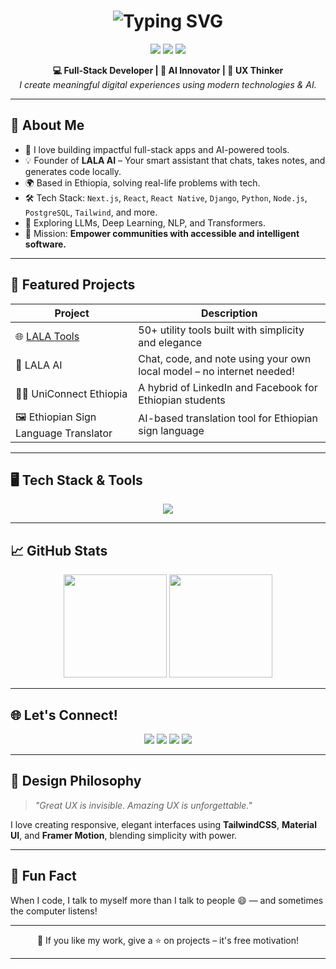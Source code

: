 

<h1 align="center">
  <img src="https://readme-typing-svg.demolab.com?font=Fira+Code&size=30&pause=1000&color=FACC15&width=435&lines=Hi+I'm+Temu-Lala+%F0%9F%91%8B;Software+Engineer+%F0%9F%92%BB;AI+Explorer+%F0%9F%9A%80;Problem+Solver+%F0%9F%A7%A0" alt="Typing SVG" />
</h1>

<p align="center">
  <img src="https://img.shields.io/badge/Made%20in-Ethiopia-ffb703?style=for-the-badge&logo=googleearth" />
  <img src="https://img.shields.io/badge/AI%20Lover-%F0%9F%A4%96-8B5CF6?style=for-the-badge" />
  <img src="https://img.shields.io/badge/Open%20Source%20Enthusiast-%F0%9F%94%97-4ade80?style=for-the-badge" />
</p>

<p align="center">
  <b>💻 Full-Stack Developer | 🤖 AI Innovator | 🎨 UX Thinker</b><br>
  <i>I create meaningful digital experiences using modern technologies & AI.</i>
</p>

---

## 🚀 About Me

* 🔭 I love building impactful full-stack apps and AI-powered tools.
* 💡 Founder of **LALA AI** – Your smart assistant that chats, takes notes, and generates code locally.
* 🌍 Based in Ethiopia, solving real-life problems with tech.
* 🛠 Tech Stack: `Next.js`, `React`, `React Native`, `Django`, `Python`, `Node.js`, `PostgreSQL`, `Tailwind`, and more.
* 🤖 Exploring LLMs, Deep Learning, NLP, and Transformers.
* 🎯 Mission: **Empower communities with accessible and intelligent software.**

---

## 🧠 Featured Projects

| Project                                        | Description                                                           |
| ---------------------------------------------- | --------------------------------------------------------------------- |
| 🌐 [LALA Tools](https://lalatools.vercel.app/) | 50+ utility tools built with simplicity and elegance                  |
| 🤖 LALA AI                                     | Chat, code, and note using your own local model – no internet needed! |
| 🧑‍🎓 UniConnect Ethiopia                      | A hybrid of LinkedIn and Facebook for Ethiopian students              |
| 🖼️ Ethiopian Sign Language Translator         | AI-based translation tool for Ethiopian sign language                 |

---

## 🖥️ Tech Stack & Tools

<p align="center">
  <img src="https://skillicons.dev/icons?i=react,nextjs,ts,js,py,django,nodejs,postgres,tailwind,figma,vscode,github" />
</p>

---

## 📈 GitHub Stats

<p align="center">
  <img src="https://github-readme-stats.vercel.app/api?username=Temu-Lala&show_icons=true&theme=radical&hide_title=true" height="165" />
  <img src="https://github-readme-streak-stats.herokuapp.com/?user=Temu-Lala&theme=radical" height="165" />
</p>

---

## 🌐 Let's Connect!

<p align="center">
  <a href="https://temesgen-debebe.vercel.app" target="_blank"><img src="https://img.shields.io/badge/Portfolio-000?style=for-the-badge&logo=vercel" /></a>
  <a href="https://t.me/TD_lala" target="_blank"><img src="https://img.shields.io/badge/Telegram-0088cc?style=for-the-badge&logo=telegram&logoColor=white" /></a>
  <a href="https://linkedin.com/in/temesgen-debebe" target="_blank"><img src="https://img.shields.io/badge/LinkedIn-0A66C2?style=for-the-badge&logo=linkedin&logoColor=white" /></a>
  <a href="https://github.com/Temu-Lala" target="_blank"><img src="https://img.shields.io/badge/GitHub-181717?style=for-the-badge&logo=github&logoColor=white" /></a>
</p>

---

## 🎨 Design Philosophy

> *"Great UX is invisible. Amazing UX is unforgettable."*

I love creating responsive, elegant interfaces using **TailwindCSS**, **Material UI**, and **Framer Motion**, blending simplicity with power.

---

## 🎉 Fun Fact

When I code, I talk to myself more than I talk to people 😄 — and sometimes the computer listens!

---

<p align="center">
  💖 If you like my work, give a ⭐ on projects – it's free motivation!
</p>

---

